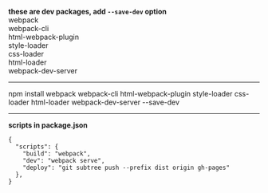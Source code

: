 **these are dev packages, add `--save-dev` option**  
webpack  
webpack-cli  
html-webpack-plugin  
style-loader  
css-loader  
html-loader  
webpack-dev-server  

---  
npm install webpack webpack-cli html-webpack-plugin style-loader css-loader html-loader webpack-dev-server --save-dev

---  
**scripts in package.json**  
```
{
  "scripts": {
    "build": "webpack",
    "dev": "webpack serve",
    "deploy": "git subtree push --prefix dist origin gh-pages"
  },
}
```

